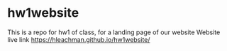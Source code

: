 # hw1website
This is a repo for hw1 of class, for a landing page of our website
Website live link
https://hleachman.github.io/hw1website/

